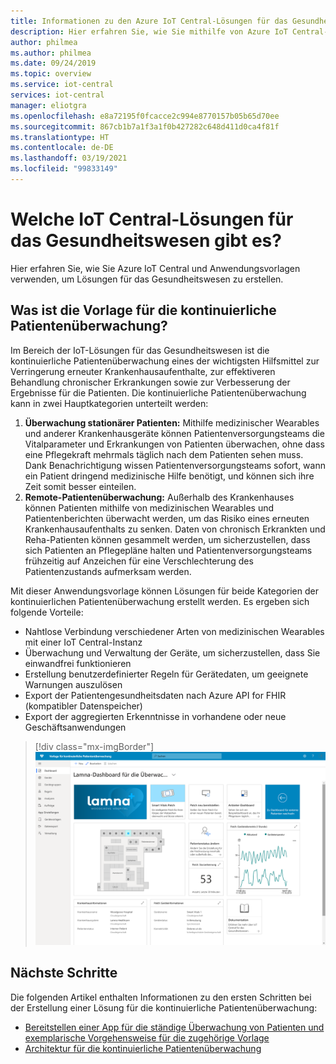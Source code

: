 ```yaml
---
title: Informationen zu den Azure IoT Central-Lösungen für das Gesundheitswesen | Microsoft-Dokumentation
description: Hier erfahren Sie, wie Sie mithilfe von Azure IoT Central-Anwendungsvorlagen Lösungen für das Gesundheitswesen erstellen.
author: philmea
ms.author: philmea
ms.date: 09/24/2019
ms.topic: overview
ms.service: iot-central
services: iot-central
manager: eliotgra
ms.openlocfilehash: e8a72195f0fcacce2c994e8770157b05b65d70ee
ms.sourcegitcommit: 867cb1b7a1f3a1f0b427282c648d411d0ca4f81f
ms.translationtype: HT
ms.contentlocale: de-DE
ms.lasthandoff: 03/19/2021
ms.locfileid: "99833149"
---
```

# <a name="what-are-the-iot-central-healthcare-solutions"></a>Welche IoT Central-Lösungen für das Gesundheitswesen gibt es?

Hier erfahren Sie, wie Sie Azure IoT Central und Anwendungsvorlagen verwenden, um Lösungen für das Gesundheitswesen zu erstellen.

## <a name="what-is-continuous-patient-monitoring-template"></a>Was ist die Vorlage für die kontinuierliche Patientenüberwachung?

Im Bereich der IoT-Lösungen für das Gesundheitswesen ist die kontinuierliche Patientenüberwachung eines der wichtigsten Hilfsmittel zur Verringerung erneuter Krankenhausaufenthalte, zur effektiveren Behandlung chronischer Erkrankungen sowie zur Verbesserung der Ergebnisse für die Patienten. Die kontinuierliche Patientenüberwachung kann in zwei Hauptkategorien unterteilt werden:

1. **Überwachung stationärer Patienten:** Mithilfe medizinischer Wearables und anderer Krankenhausgeräte können Patientenversorgungsteams die Vitalparameter und Erkrankungen von Patienten überwachen, ohne dass eine Pflegekraft mehrmals täglich nach dem Patienten sehen muss. Dank Benachrichtigung wissen Patientenversorgungsteams sofort, wann ein Patient dringend medizinische Hilfe benötigt, und können sich ihre Zeit somit besser einteilen.
1. **Remote-Patientenüberwachung:** Außerhalb des Krankenhauses können Patienten mithilfe von medizinischen Wearables und Patientenberichten überwacht werden, um das Risiko eines erneuten Krankenhausaufenthalts zu senken. Daten von chronisch Erkrankten und Reha-Patienten können gesammelt werden, um sicherzustellen, dass sich Patienten an Pflegepläne halten und Patientenversorgungsteams frühzeitig auf Anzeichen für eine Verschlechterung des Patientenzustands aufmerksam werden.

Mit dieser Anwendungsvorlage können Lösungen für beide Kategorien der kontinuierlichen Patientenüberwachung erstellt werden. Es ergeben sich folgende Vorteile:

* Nahtlose Verbindung verschiedener Arten von medizinischen Wearables mit einer IoT Central-Instanz
* Überwachung und Verwaltung der Geräte, um sicherzustellen, dass Sie einwandfrei funktionieren
* Erstellung benutzerdefinierter Regeln für Gerätedaten, um geeignete Warnungen auszulösen
* Export der Patientengesundheitsdaten nach Azure API for FHIR (kompatibler Datenspeicher)
* Export der aggregierten Erkenntnisse in vorhandene oder neue Geschäftsanwendungen

>[!div class="mx-imgBorder"] 
>![Dashboard für die kontinuierliche Patientenüberwachung](media/in-patient-dashboard.png)

## <a name="next-steps"></a>Nächste Schritte

Die folgenden Artikel enthalten Informationen zu den ersten Schritten bei der Erstellung einer Lösung für die kontinuierliche Patientenüberwachung:

* [Bereitstellen einer App für die ständige Überwachung von Patienten und exemplarische Vorgehensweise für die zugehörige Vorlage](tutorial-continuous-patient-monitoring.md)
* [Architektur für die kontinuierliche Patientenüberwachung](concept-continuous-patient-monitoring-architecture.md)